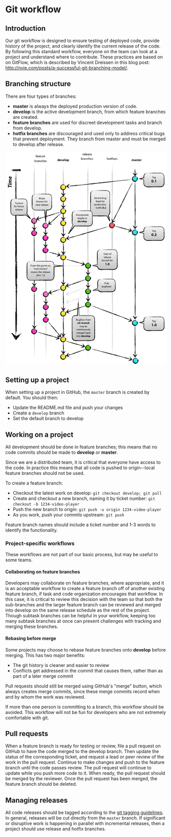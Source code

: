# Git workflow

## Introduction

Our git workflow is designed to ensure testing of deployed code, provide history of the project, and clearly identify the current release of the code. By following this standard workflow, everyone on the team can look at a project and understand where to contribute. These practices are based on on GitFlow, which is described by Vincent Dreissen in this blog post: http://nvie.com/posts/a-successful-git-branching-model/.

## Branching structure

There are four types of branches:

* **master** is always the deployed production version of code.
* **develop** is the active development branch, from which feature branches are created.
* **feature branches** are used for discreet development tasks and branch from develop.
* **hotfix branches** are discouraged and used only to address critical bugs that prevent deployment. They branch from master and must be merged to develop after release.

![GitFlow branching model diagram](images/git_workflow-branching_diagram.png)

## Setting up a project

When setting up a project in GitHub, the `master` branch is created by default. You should then:

* Update the README.md file and push your changes
* Create a `develop` branch
* Set the default branch to develop

## Working on a project

All development should be done in feature branches; this means that no code commits should be made to **develop** or **master**.

Since we are a distributed team, it is critical that everyone have access to the code. In practice this means that all code is pushed to origin--local feature branches should not be used.

To create a feature branch:
* Checkout the latest work on develop: `git checkout develop; git pull`
* Create and checkout a new branch, naming it by ticket number: `git checkout -b 1234-video-player`
* Push the new branch to origin: `git push -u origin 1234-video-player`
* As you work, push your commits upstream: `git push`

Feature branch names should include a ticket number and 1-3 words to identify the functionality.

### Project-specific workflows

These workflows are not part of our basic process, but may be useful to some teams.

#### Collaborating on feature branches

Developers may collaborate on feature branches, where appropriate, and it is an acceptable workflow to create a feature branch off of another existing feature branch, if task and code organization encourages that workflow. In this case, it is critical to review this decision with the team so that both the sub-branches and the larger feature branch can be reviewed and merged into develop on the same release schedule as the rest of the project. Though subtask branches can be helpful in your workflow, keeping too many subtask branches at once can present challenges with tracking and merging these branches.

#### Rebasing before merge

Some projects may choose to rebase feature branches onto **develop** before merging. This has two major benefits:

* The git history is cleaner and easier to review
* Conflicts get addressed in the commit that causes them, rather than as part of a later merge commit

Pull requests should still be merged using GitHub's "merge" button, which always creates merge commits, since these merge commits record when and by whom the work was reviewed.

If more than one person is committing to a branch, this workflow should be avoided. This workflow will not be fun for developers who are not extremely comfortable with git.

## Pull requests

When a feature branch is ready for testing or review, file a pull request on GitHub to have the code merged to the develop branch.  Then update the status of the corresponding ticket, and request a lead or peer review of the work in the pull request.  Continue to make changes and push to the feature branch until the code passes review.  The pull request will continue to update while you push more code to it.  When ready, the pull request should be merged by the reviewer. Once the pull request has been merged, the feature branch should be deleted.

## Managing releases

All code releases should be tagged according to the [git tagging guidelines](git_tagging.md). In general, releases will be cut directly from the `master` branch. If significant or disruptive work is happening in parallel with incremental releases, then a project should use release and hotfix branches.
